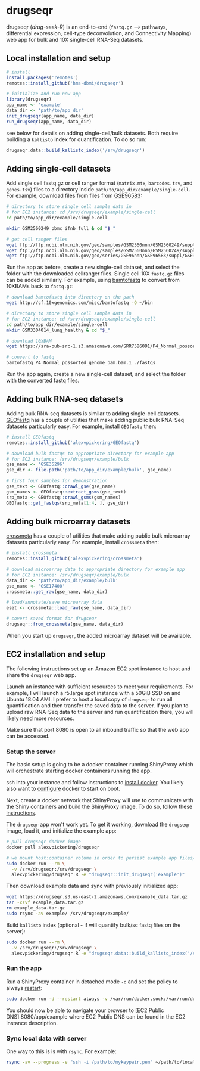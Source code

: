 # drugseqr

drugseqr (*drug-seek-R*) is an end-to-end (`fastq.gz` --> pathways, differential expression, cell-type deconvolution, and Connectivity Mapping) web app for bulk and 10X single-cell RNA-Seq datasets.

## Local installation and setup

```R
# install
install.packages('remotes')
remotes::install_github('hms-dbmi/drugseqr')

# initialize and run new app
library(drugseqr)
app_name <- 'example'
data_dir <- 'path/to/app_dir'
init_drugseqr(app_name, data_dir)
run_drugseqr(app_name, data_dir)
```

see below for details on adding single-cell/bulk datasets. Both require building a `kallisto` index for quantification. To do so run:

```R
drugseqr.data::build_kallisto_index('/srv/drugseqr')
```


## Adding single-cell datasets

Add single cell fastq.gz or cell ranger format (`matrix.mtx`, `barcodes.tsv`, and `genes.tsv`) files to a directory inside `path/to/app_dir/example/single-cell`. For example, download files from files from [GSE96583](https://www.ncbi.nlm.nih.gov/geo/query/acc.cgi?acc=GSE96583):

```bash
# directory to store single cell sample data in
# for EC2 instance: cd /srv/drugseqr/example/single-cell
cd path/to/app_dir/example/single-cell

mkdir GSM2560249_pbmc_ifnb_full & cd "$_"

# get cell ranger files
wget ftp://ftp.ncbi.nlm.nih.gov/geo/samples/GSM2560nnn/GSM2560249/suppl/GSM2560249%5F2%2E2%2Emtx%2Egz
wget ftp://ftp.ncbi.nlm.nih.gov/geo/samples/GSM2560nnn/GSM2560249/suppl/GSM2560249%5Fbarcodes%2Etsv%2Egz
wget ftp://ftp.ncbi.nlm.nih.gov/geo/series/GSE96nnn/GSE96583/suppl/GSE96583%5Fbatch2%2Egenes%2Etsv%2Egz

```

Run the app as before, create a new single-cell dataset, and select the folder with the downloaded cellranger files. Single cell 10X `fastq.gz` files can be added similarly. For example, using [bamtofastq](https://support.10xgenomics.com/docs/bamtofastq) to convert from 10XBAMs back to `fastq.gz`:

```bash
# download bamtofastq into directory on the path
wget http://cf.10xgenomics.com/misc/bamtofastq -O ~/bin

# directory to store single cell sample data in 
# for EC2 instance: cd /srv/drugseqr/example/single-cell
cd path/to/app_dir/example/single-cell
mkdir GSM3304014_lung_healthy & cd "$_"

# download 10XBAM
wget https://sra-pub-src-1.s3.amazonaws.com/SRR7586091/P4_Normal_possorted_genome_bam.bam.1

# convert to fastq
bamtofastq P4_Normal_possorted_genome_bam.bam.1 ./fastqs
```

Run the app again, create a new single-cell dataset, and select the folder with the converted fastq files.

## Adding bulk RNA-seq datasets

Adding bulk RNA-seq datasets is similar to adding single-cell datasets. [GEOfastq](https://github.com/alexvpickering/GEOfastq) has a couple of utilities that make adding public bulk RNA-Seq datasets particularly easy. For example, install `GEOfastq` then:

```R
# install GEOfastq
remotes::install_github('alexvpickering/GEOfastq')

# download bulk fastqs to appropriate directory for example app
# for EC2 instance: /srv/drugseqr/example/bulk
gse_name <- 'GSE35296'
gse_dir <- file.path('path/to/app_dir/example/bulk', gse_name)

# first four samples for demonstration
gse_text <- GEOfastq::crawl_gse(gse_name)
gsm_names <- GEOfastq::extract_gsms(gse_text)
srp_meta <- GEOfastq::crawl_gsms(gsm_names)
GEOfastq::get_fastqs(srp_meta[1:4, ], gse_dir)
```

## Adding bulk microarray datasets

[crossmeta](https://github.com/alexvpickering/crossmeta) has a couple of utilities that make adding public bulk microarray datasets particularly easy. For example, install `crossmeta` then:

```R
# install crossmeta
remotes::install_github('alexvpickering/crossmeta')

# download microarray data to appropriate directory for example app
# for EC2 instance: /srv/drugseqr/example/bulk
data_dir <- 'path/to/app_dir/example/bulk'
gse_name <- 'GSE17400'
crossmeta::get_raw(gse_name, data_dir)

# load/annotate/save microarray data
eset <- crossmeta::load_raw(gse_name, data_dir)

# covert saved format for drugseqr
drugseqr::from_crossmeta(gse_name, data_dir)
```

When you start up `drugseqr`, the added microarray dataset will be available.

## EC2 installation and setup

The following instructions set up an Amazon EC2 spot instance to host and share the `drugseqr` web app.

Launch an instance with sufficient resources to meet your requirements. For example, I will launch a r5.large spot instance with a 50GiB SSD on and Ubuntu 18.04 AMI. I prefer to host a local copy of `drugseqr` to run all quantification and then transfer the saved data to the server. If you plan to upload raw RNA-Seq data to the server and run quantification there, you will likely need more resources.

Make sure that port 8080 is open to all inbound traffic so that the web app can be accessed.

### Setup the server

The basic setup is going to be a docker container running ShinyProxy which will orchestrate starting docker containers running the app.

ssh into your instance and follow instructions to [install docker](https://docs.docker.com/install/). You likely also want to [configure](https://docs.docker.com/install/linux/linux-postinstall/#configure-docker-to-start-on-boot) docker to start on boot.

Next, create a docker network that ShinyProxy will use to communicate with the Shiny containers and build the ShinyProxy image. To do so, follow these [instructions](https://github.com/hms-dbmi/drugseqr.sp).

The `drugseqr` app won't work yet. To get it working, download the `drugseqr` image, load it, and initialize the example app:

```bash
# pull drugseqr docker image
docker pull alexvpickering/drugseqr

# we mount host:container volume in order to persist example app files/folders that are created inside the container
sudo docker run --rm \
  -v /srv/drugseqr:/srv/drugseqr \
  alexvpickering/drugseqr R -e "drugseqr::init_drugseqr('example')"
```

Then download example data and sync with previously initialized app:

```bash
wget https://drugseqr.s3.us-east-2.amazonaws.com/example_data.tar.gz
tar -xzvf example_data.tar.gz
rm example_data.tar.gz
sudo rsync -av example/ /srv/drugseqr/example/
```

Build `kallisto` index (optional - if will quantify bulk/sc fastq files on the server):

```bash
sudo docker run --rm \
  -v /srv/drugseqr:/srv/drugseqr \
  alexvpickering/drugseqr R -e "drugseqr.data::build_kallisto_index('/srv/drugseqr')"
```

### Run the app

Run a ShinyProxy container in detached mode `-d` and set the policy to always [restart](https://docs.docker.com/config/containers/start-containers-automatically/#use-a-restart-policy):

```bash
sudo docker run -d --restart always -v /var/run/docker.sock:/var/run/docker.sock --net sp-example-net -p 8080:8080 drugseqr.sp
```

You should now be able to navigate your browser to  [EC2 Public DNS]:8080/app/example where EC2 Public DNS can be found in the EC2 instance description.

### Sync local data with server

One way to this is is with `rsync`. For example:

```bash
rsync -av --progress -e "ssh -i /path/to/mykeypair.pem" ~/path/to/local/example/ ubuntu@[EC2 Public DNS]:/srv/drugseqr/example/
```
